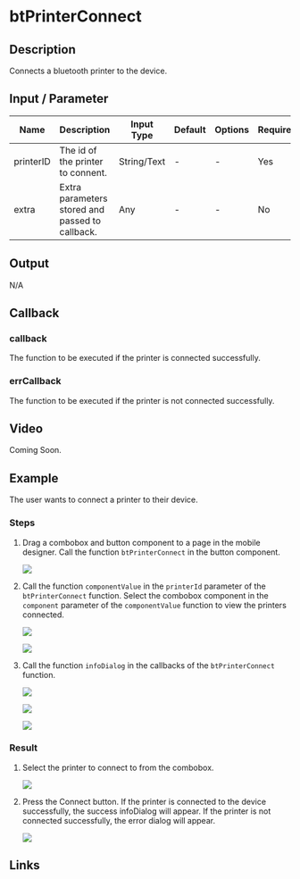 # btPrinterConnect

## Description

Connects a bluetooth printer to the device.

## Input / Parameter

| Name | Description | Input Type | Default | Options | Required |
| ------ | ------ | ------ | ------ | ------ | ------ |
| printerID | The id of the printer to connent. | String/Text | - | - | Yes |
| extra | Extra parameters stored and passed to callback. | Any | - | - | No |

## Output

N/A

## Callback

### callback

The function to be executed if the printer is connected successfully.

### errCallback

The function to be executed if the printer is not connected successfully.

## Video

Coming Soon.

<!-- Format: [![Video]({image-path}?raw=true)]({url-link}) -->

## Example

The user wants to connect a printer to their device.

<!-- Share a scenario, like a user requirements. -->

### Steps

1. Drag a combobox and button component to a page in the mobile designer. Call the function `btPrinterConnect` in the button component. 

    ![](../btPrinterConnect/btPrinterConnect-step-1.png?raw=true)

2. Call the function `componentValue` in the `printerId` parameter of the `btPrinterConnect` function. Select the combobox component in the `component` parameter of the `componentValue` function to view the printers connected.

    ![](../btPrinterConnect/btPrinterConnect-step-2.png?raw=true)

    ![](../btPrinterConnect/btPrinterConnect-step-3.png?raw=true)

3. Call the function `infoDialog` in the callbacks of the `btPrinterConnect` function.

    ![](../btPrinterConnect/btPrinterConnect-step-4.png?raw=true)

    ![](../btPrinterConnect/btPrinterConnect-step-5.png?raw=true)

    ![](../btPrinterConnect/btPrinterConnect-step-6.png?raw=true)

<!-- Show the steps and share some screenshots.

1. .....

Format: ![]({image-path}?raw=true) -->

### Result

1. Select the printer to connect to from the combobox. 
    
    ![](../btPrinterConnect/btPrinterConnect-result-1.jpg?raw=true)

2. Press the Connect button. If the printer is connected to the device successfully, the success infoDialog will appear. If the printer is not connected successfully, the error dialog will appear.

    ![](../btPrinterConnect/btPrinterConnect-result-2.jpg?raw=true)

<!-- Explain the output.

Format: ![]({image-path}?raw=true) -->

## Links